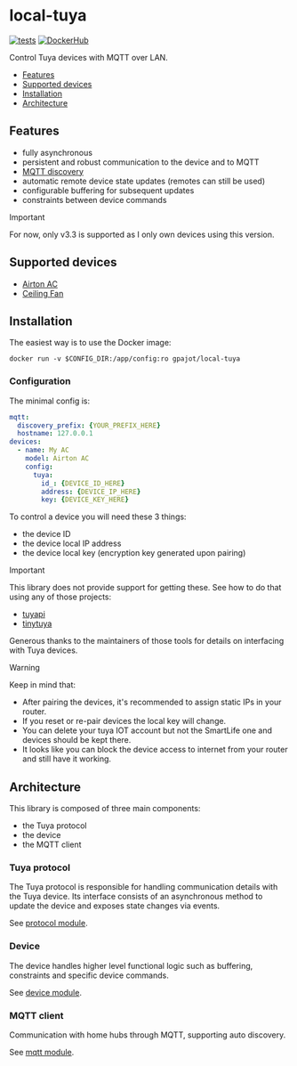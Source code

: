 # local-tuya

[![tests](https://github.com/gpajot/local-tuya/actions/workflows/test.yml/badge.svg?branch=main&event=push)](https://github.com/gpajot/local-tuya/actions/workflows/test.yml?query=branch%3Amain+event%3Apush)
[![DockerHub](https://img.shields.io/docker/v/gpajot/local-tuya/latest)](https://hub.docker.com/r/gpajot/local-tuya)

Control Tuya devices with MQTT over LAN.

- [Features](#features)
- [Supported devices](#supported-devices)
- [Installation](#installation)
- [Architecture](#architecture)

## Features
- fully asynchronous
- persistent and robust communication to the device and to MQTT
- [MQTT discovery](https://www.home-assistant.io/integrations/mqtt/#mqtt-discovery)
- automatic remote device state updates (remotes can still be used)
- configurable buffering for subsequent updates
- constraints between device commands

> [!IMPORTANT]
> For now, only v3.3 is supported as I only own devices using this version.

## Supported devices
- [Airton AC](./local_tuya/contrib/airton_ac.py)
- [Ceiling Fan](./local_tuya/contrib/ceiling_fan.py)

## Installation

The easiest way is to use the Docker image:

```commandline
docker run -v $CONFIG_DIR:/app/config:ro gpajot/local-tuya
```

### Configuration

The minimal config is:
```yaml
mqtt:
  discovery_prefix: {YOUR_PREFIX_HERE}
  hostname: 127.0.0.1
devices:
  - name: My AC
    model: Airton AC
    config:
      tuya:
        id_: {DEVICE_ID_HERE}
        address: {DEVICE_IP_HERE}
        key: {DEVICE_KEY_HERE}
```

To control a device you will need these 3 things:
- the device ID
- the device local IP address
- the device local key (encryption key generated upon pairing)

> [!IMPORTANT]
> This library does not provide support for getting these.
> See how to do that using any of those projects:
> - [tuyapi](https://github.com/codetheweb/tuyapi)
> - [tinytuya](https://github.com/jasonacox/tinytuya)
> 
> Generous thanks to the maintainers of those tools for details on interfacing with Tuya devices.

> [!WARNING]
> Keep in mind that:
> - After pairing the devices, it's recommended to assign static IPs in your router.
> - If you reset or re-pair devices the local key will change.
> - You can delete your tuya IOT account but not the SmartLife one and devices should be kept there.
> - It looks like you can block the device access to internet from your router and still have it working.

## Architecture
This library is composed of three main components:
- the Tuya protocol
- the device
- the MQTT client

### Tuya protocol
The Tuya protocol is responsible for handling communication details with the Tuya device.
Its interface consists of an asynchronous method to update the device and exposes state changes via events.

See [protocol module](./local_tuya/tuya).

### Device
The device handles higher level functional logic such as buffering, constraints and specific device commands.

See [device module](./local_tuya/device).

### MQTT client
Communication with home hubs through MQTT, supporting auto discovery.

See [mqtt module](./local_tuya/mqtt).

